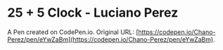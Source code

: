 # 25 + 5 Clock - Luciano Perez

A Pen created on CodePen.io. Original URL: [https://codepen.io/Chano-Perez/pen/eYwZaBm](https://codepen.io/Chano-Perez/pen/eYwZaBm).

